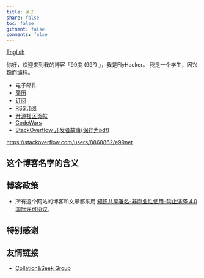 ```yaml
---
title: 关于
share: false
toc: false
gitment: false
comments: false
---
```

<a href="../about/">English</a>

你好，欢迎来到我的博客「99度 (99°) 」，我是FlyHacker。
我是一个学生，因兴趣而编程。

* 电子邮件
* <a href="https://e99net.github.io/resume-cn/">简历</a>
* <a href="https://e99net.github.io/subscribe-cn/">订阅</a>
* <a href="https://e99net.github.io/feed.xml">RSS订阅</a>
* <a href="https://e99net.github.io/opensource-contributions/">开源社区贡献</a>
* <a href="https://e99net.github.io/codewars-cn/">CodeWars</a>
* <a href="http://stackoverflow.com/story/e99net">StackOverflow 开发者故事</a>(<a href="https://stackoverflow.com/users/story/pdf/">保存为pdf</a>)

<https://stackoverflow.com/users/8868862/e99net>

## 这个博客名字的含义


## 博客政策

* 所有这个网站的博客和文章都采用 <a href="http://creativecommons.org/licenses/by-nc-nd/4.0/">知识共享署名-非商业性使用-禁止演绎 4.0 国际许可协议</a>。

## 特别感谢

## 友情链接

* <a href="http://zwcblog.top./">Collation&Seek Group</a>

